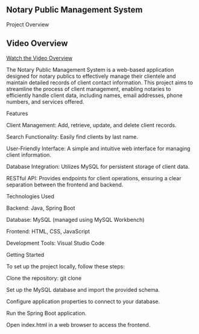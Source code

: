 ## Notary Public Management System
Project Overview

## Video Overview

[Watch the Video Overview]([https://www.loom.com/share/7dfa770fc7194096a9a6205dc084b61a?sid=4f388b6b-71a8-4242-aa01-ba84396de5e1])


The Notary Public Management System is a web-based application designed for notary publics to effectively manage their clientele and maintain detailed records of client contact information. This project aims to streamline the process of client management, enabling notaries to efficiently handle client data, including names, email addresses, phone numbers, and services offered.

Features

Client Management: Add, retrieve, update, and delete client records.

Search Functionality: Easily find clients by last name.

User-Friendly Interface: A simple and intuitive web interface for managing client information.

Database Integration: Utilizes MySQL for persistent storage of client data.

RESTful API: Provides endpoints for client operations, ensuring a clear separation between the frontend and backend.

Technologies Used

Backend: Java, Spring Boot

Database: MySQL (managed using MySQL Workbench)

Frontend: HTML, CSS, JavaScript

Development Tools: Visual Studio Code

Getting Started

To set up the project locally, follow these steps:

Clone the repository: git clone <repository-url>

Set up the MySQL database and import the provided schema.

Configure application properties to connect to your database.

Run the Spring Boot application.

Open index.html in a web browser to access the frontend.
